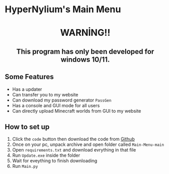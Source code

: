 # HyperNylium's Main Menu

<h1 align="center"> WARNİNG!! </h1>
<h2 align="center"><b>This program has only been developed for windows 10/11.</b></h2>

## Some Features
- Has a updater
- Can transfer you to my website
- Can download my password generator `PassGen`
- Has a console and GUI mode for all users
- Can directly upload Minecraft worlds from GUI to my website

## How to set up
1. Click the `code` button then download the code from [Github](https://github.com/HyperNylium/Main-Menu/archive/refs/heads/main.zip)
2. Once on your pc, unpack archive and open folder called `Main-Menu-main`
3. Open `requirements.txt` and download evrything in that file
4. Run `Update.exe` inside the folder
5. Wait for eveything to finish downloading
6. Run `Main.py`